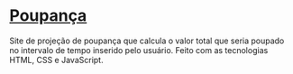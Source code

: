 # <a href="https://amandams09.github.io/PF3_AmandaMouradeSouza/">Poupança</a>
Site de projeção de poupança que calcula o valor total que seria poupado no intervalo de tempo inserido pelo usuário.
Feito com as tecnologias HTML, CSS e JavaScript.
